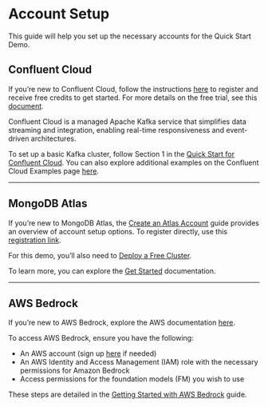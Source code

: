 # Account Setup

This guide will help you set up the necessary accounts for the Quick Start Demo.

## Confluent Cloud


If you’re new to Confluent Cloud, follow the instructions [here](https://www.confluent.io/get-started/) to register and receive free credits to get started. For more details on the free trial, see this [document](https://docs.confluent.io/cloud/current/get-started/free-trial.html#free-trial).


Confluent Cloud is a managed Apache Kafka service that simplifies data streaming and integration, enabling real-time responsiveness and event-driven architectures.

To set up a basic Kafka cluster, follow Section 1 in the [Quick Start for Confluent Cloud](https://docs.confluent.io/cloud/current/get-started/index.html). You can also explore additional examples on the Confluent Cloud Examples page [here](https://docs.confluent.io/cloud/current/get-started/free-trial.html#free-trial).

---

## MongoDB Atlas


If you’re new to MongoDB Atlas, the [Create an Atlas Account](https://www.mongodb.com/docs/atlas/tutorial/create-atlas-account/) guide provides an overview of account setup options. To register directly, use this [registration link](https://www.mongodb.com/cloud/atlas/register/).

For this demo, you’ll also need to [Deploy a Free Cluster](https://www.mongodb.com/docs/atlas/tutorial/deploy-free-tier-cluster/#deploy-a-free-cluster).

To learn more, you can explore the [Get Started](https://www.mongodb.com/docs/atlas/getting-started/#get-started-with-atlas) documentation.

---

## AWS Bedrock

If you’re new to AWS Bedrock, explore the AWS documentation [here](https://docs.aws.amazon.com/bedrock/latest/userguide/what-is-bedrock.html).

To access AWS Bedrock, ensure you have the following:

* An AWS account (sign up [here](https://aws.amazon.com) if needed)
* An AWS Identity and Access Management (IAM) role with the necessary permissions for Amazon Bedrock
* Access permissions for the foundation models (FM) you wish to use

These steps are detailed in the [Getting Started with AWS Bedrock](https://docs.aws.amazon.com/bedrock/latest/userguide/getting-started.html) guide.

